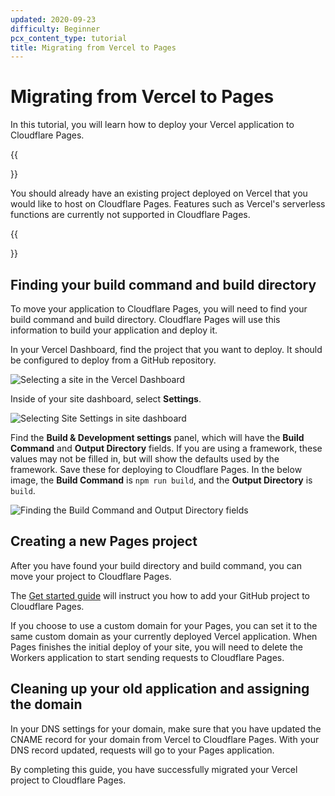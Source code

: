 ```yaml
---
updated: 2020-09-23
difficulty: Beginner
pcx_content_type: tutorial
title: Migrating from Vercel to Pages
---
```


# Migrating from Vercel to Pages

In this tutorial, you will learn how to deploy your Vercel application to Cloudflare Pages.

{{<Aside type="note">}}

You should already have an existing project deployed on Vercel that you would like to host on Cloudflare Pages. Features such as Vercel's serverless functions are currently not supported in Cloudflare Pages.

{{</Aside>}}

## Finding your build command and build directory

To move your application to Cloudflare Pages, you will need to find your build command and build directory. Cloudflare Pages will use this information to build your application and deploy it.

In your Vercel Dashboard, find the project that you want to deploy. It should be configured to deploy from a GitHub repository.

![Selecting a site in the Vercel Dashboard](/images/pages/migrations/vercel-deploy-1.png)

Inside of your site dashboard, select **Settings**.

![Selecting Site Settings in site dashboard](/images/pages/migrations/vercel-deploy-2.png)

Find the **Build & Development settings** panel, which will have the **Build Command** and **Output Directory** fields. If you are using a framework, these values may not be filled in, but will show the defaults used by the framework. Save these for deploying to Cloudflare Pages. In the below image, the **Build Command** is `npm run build`, and the **Output Directory** is `build`.

![Finding the Build Command and Output Directory fields](/images/pages/migrations/vercel-deploy-3.png)

## Creating a new Pages project

After you have found your build directory and build command, you can move your project to Cloudflare Pages.

The [Get started guide](/pages/get-started/) will instruct you how to add your GitHub project to Cloudflare Pages.

If you choose to use a custom domain for your Pages, you can set it to the same custom domain as your currently deployed Vercel application. When Pages finishes the initial deploy of your site, you will need to delete the Workers application to start sending requests to Cloudflare Pages.

## Cleaning up your old application and assigning the domain

In your DNS settings for your domain, make sure that you have updated the CNAME record for your domain from Vercel to Cloudflare Pages. With your DNS record updated, requests will go to your Pages application.

By completing this guide, you have successfully migrated your Vercel project to Cloudflare Pages.

